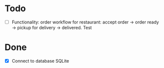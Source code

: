 # Todo

- [ ] Functionality: order workflow for restaurant: accept order -> order ready -> pickup for delivery -> delivered. Test

# Done

- [x] Connect to database SQLite
